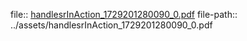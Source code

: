 file:: [handlesrInAction_1729201280090_0.pdf](../assets/handlesrInAction_1729201280090_0.pdf)
file-path:: ../assets/handlesrInAction_1729201280090_0.pdf
